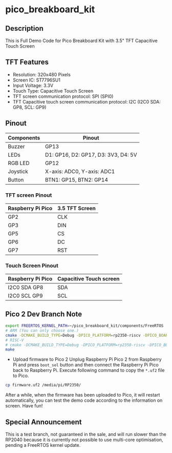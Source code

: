 # pico_breakboard_kit
## Description
This is Full Demo Code for Pico Breakboard Kit with 3.5" TFT Capacitive Touch Screen
## TFT Features
* Resolution: 320x480 Pixels
* Screen IC: ST7796SU1
* Input Voltage: 3.3V 
* Touch Type: Capacitive Touch Screen
* TFT screen communication protocol: SPI (SPI0)
* TFT Capacitive touch screen communication protocol: I2C (I2C0 SDA: GP8, SCL: GP9)
## Pinout 
| Components | Pinout|
|---|---|
| Buzzer | GP13 |
| LEDs | D1: GP16, D2: GP17, D3: 3V3, D4: 5V |
| RGB LED| GP12|
| Joystick| X-axis: ADC0, Y-axis: ADC1 
|Button | BTN1: GP15, BTN2: GP14|

### TFT screen Pinout
|Raspberry Pi Pico | 3.5 TFT Screen |
|---|---|
| GP2 | CLK |
| GP3 | DIN |
| GP5 | CS |
| GP6 | DC |
| GP7 | RST |
### Touch Screen Pinout
|Raspberry Pi Pico | Capacitive Touch screen |
|---|---|
| I2C0 SDA GP8 | SDA |
| I2C0 SCL GP9 | SCL |

## Pico 2 Dev Branch Note

```bash 
export FREERTOS_KERNEL_PATH=~/pico_breakboard_kit/components/FreeRTOS
# ARM (You can only choose one.)
cmake -DCMAKE_BUILD_TYPE=Debug -DPICO_PLATFORM=rp2350-riscv -DPICO_BOARD=pico2 -DPICO_RP2350=1 FREERTOS_KERNEL_PATH=~/pico_breakboard_kit/components/FreeRTOS ..
# RISC-V
# cmake -DCMAKE_BUILD_TYPE=Debug -DPICO_PLATFORM=rp2350-riscv -DPICO_BOARD=pico2 -DPICO_RP2350=1 FREERTOS_KERNEL_PATH=~/pico_breakboard_kit/components/FreeRTOS ..
make
```

* Upload firmware to Pico 2
Unplug Raspberry Pi Pico 2 from Raspberry Pi and press `boot_sel` button and then connect the Raspberry Pi Pico back to Raspberry Pi.
Execute following command to copy the `*.uf2` file to Pico. 
```bash
cp firmware.uf2 /media/pi/RP2350/
```
After a while, when the firmware has been uploaded to Pico, it will restart automatically, you can test the demo code according to the information on screen. 
Have fun!

## Special Announcement
This is a test branch, not guaranteed in the sale, and will run slower than the RP2040 because it is currently not possible to use multi-core optimisation, pending a FreeRTOS kernel update.